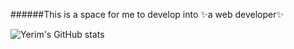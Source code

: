######This is a space for me to develop into ✨a web developer✨   

![Yerim's GitHub stats](https://github-readme-stats.vercel.app/api?username=dpfla8628&show_icons=true&theme=Gradient)

